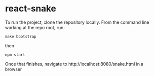 # react-snake

To run the project, clone the repository locally. From the command line working at the repo root, run:

```
make bootstrap
```

then

```
npm start
```

Once that finishes, navigate to http://localhost:8080/snake.html in a browser
